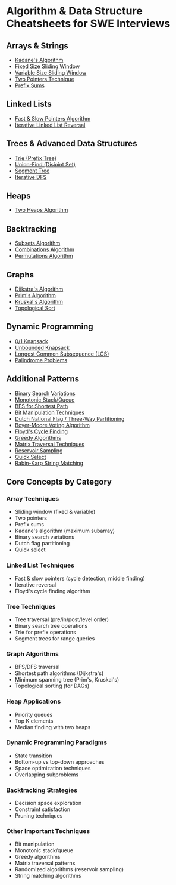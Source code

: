 # Algorithm & Data Structure Cheatsheets for SWE Interviews

## Arrays & Strings
- [Kadane's Algorithm](arrays.md#kadanes-algorithm-cheatsheet-for-swe-interviews)
- [Fixed Size Sliding Window](arrays.md#sliding-window-fixed-size-algorithm-cheatsheet)
- [Variable Size Sliding Window](arrays.md#sliding-window-variable-size-cheatsheet)
- [Two Pointers Technique](arrays.md#two-pointers-cheatsheet)
- [Prefix Sums](arrays.md#prefix-sums-cheatsheet)

## Linked Lists
- [Fast & Slow Pointers Algorithm](linked-lists.md#fast--slow-pointers-algorithm)
- [Iterative Linked List Reversal](linked-lists.md#iterative-linked-list-reversal-cheatsheet)

## Trees & Advanced Data Structures
- [Trie (Prefix Tree)](trees.md#trie-data-structure)
- [Union-Find (Disjoint Set)](trees.md#union-find-disjoint-set)
- [Segment Tree](trees.md#segment-tree)
- [Iterative DFS](trees.md#iterative-dfs-depth-first-search)

## Heaps
- [Two Heaps Algorithm](heaps.md#two-heaps-algorithm)

## Backtracking
- [Subsets Algorithm](backtracking.md#subsets-algorithm)
- [Combinations Algorithm](backtracking.md#combinations-algorithm)
- [Permutations Algorithm](backtracking.md#permutations-algorithm)

## Graphs
- [Dijkstra's Algorithm](graphs.md#dijkstras-algorithm)
- [Prim's Algorithm](graphs.md#prims-algorithm)
- [Kruskal's Algorithm](graphs.md#kruskals-algorithm)
- [Topological Sort](graphs.md#topological-sort)

## Dynamic Programming
- [0/1 Knapsack](dynamic-programming.md#01-knapsack-problem)
- [Unbounded Knapsack](dynamic-programming.md#unbounded-knapsack)
- [Longest Common Subsequence (LCS)](dynamic-programming.md#longest-common-subsequence-lcs)
- [Palindrome Problems](dynamic-programming.md#palindrome-problems)

## Additional Patterns
- [Binary Search Variations](additional-patterns.md#binary-search-variations)
- [Monotonic Stack/Queue](additional-patterns.md#monotonic-stackqueue)
- [BFS for Shortest Path](additional-patterns.md#bfs-for-shortest-path-in-unweighted-graph)
- [Bit Manipulation Techniques](additional-patterns.md#bit-manipulation-techniques)
- [Dutch National Flag / Three-Way Partitioning](additional-patterns.md#dutch-national-flag--three-way-partitioning)
- [Boyer-Moore Voting Algorithm](additional-patterns.md#boyer-moore-voting-algorithm-majority-element)
- [Floyd's Cycle Finding](additional-patterns.md#floyds-cycle-finding-tortoise-and-hare)
- [Greedy Algorithms](additional-patterns.md#greedy-algorithms)
- [Matrix Traversal Techniques](additional-patterns.md#matrix-traversal-techniques)
- [Reservoir Sampling](additional-patterns.md#reservoir-sampling)
- [Quick Select](additional-patterns.md#quick-select-kth-largest-element)
- [Rabin-Karp String Matching](additional-patterns.md#rabin-karp-string-matching)

## Core Concepts by Category

### Array Techniques
- Sliding window (fixed & variable)
- Two pointers
- Prefix sums
- Kadane's algorithm (maximum subarray)
- Binary search variations
- Dutch flag partitioning
- Quick select

### Linked List Techniques
- Fast & slow pointers (cycle detection, middle finding)
- Iterative reversal
- Floyd's cycle finding algorithm

### Tree Techniques
- Tree traversal (pre/in/post/level order)
- Binary search tree operations
- Trie for prefix operations
- Segment trees for range queries

### Graph Algorithms
- BFS/DFS traversal
- Shortest path algorithms (Dijkstra's)
- Minimum spanning tree (Prim's, Kruskal's)
- Topological sorting (for DAGs)

### Heap Applications
- Priority queues
- Top K elements
- Median finding with two heaps

### Dynamic Programming Paradigms
- State transition
- Bottom-up vs top-down approaches
- Space optimization techniques
- Overlapping subproblems

### Backtracking Strategies
- Decision space exploration
- Constraint satisfaction
- Pruning techniques

### Other Important Techniques
- Bit manipulation
- Monotonic stack/queue
- Greedy algorithms
- Matrix traversal patterns
- Randomized algorithms (reservoir sampling)
- String matching algorithms